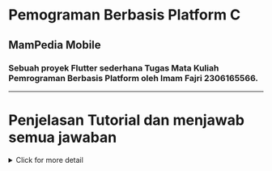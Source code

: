 # Pemograman Berbasis Platform C
## MamPedia Mobile
### Sebuah proyek Flutter sederhana Tugas Mata Kuliah Pemrograman Berbasis Platform oleh **Imam Fajri 2306165566**.
---
# Penjelasan Tutorial dan menjawab semua jawaban

<details>
<summary>Click for more detail</summary>
<br>

# Tugas 7 Elemen Dasar Flutter

<details>
<summary>Click for more detail</summary>
<br>

## Jelaskan apa yang dimaksud dengan stateless widget dan stateful widget, dan jelaskan perbedaan dari keduanya.
- Stateless widget merupakan suatu widget yang dimuat secara statis dimana seluruh konfigurasi yang dimuat didalamnya telah diinisiasikan sejak awal widget tersebut dimuat.

- Stateful Widget adalah widget yang mempunyai sifat dinamis. Widget dapat berubah dengan adanya interaksi user maupun variabel dan nilai yang ditemukan.

Perbedaan dari keduanya adalah setelah proses dari Constructor menuju Build. Constructor adalah tahapan awal yang fungsinya untuk membuat setiap state dengan keadaan yang ingin diterapkan, kemudian Build yang merupakan tahap dimana semua widget dan state dibangun ke UI (User Interface).
Pada stateful widget sebelum masuk ke tahapan Build ada namanya Internal State, tahapan ini merupakan tahap untuk proses penambahan state atau perubahan data. Ketika Internal State disebabkan oleh UI, maka sistem akan melakukan re-render tampilan dari widget awal.

## Sebutkan widget apa saja yang kamu gunakan pada proyek ini dan jelaskan fungsinya.

- `MaterialApp` (melakukan konfigurasi tema yang digunakan dalam aplikasi dan ini menjadi tampilan dasar dalam aplikasi)

- `Scaffold` (Membuat struktur dasar halaman dengan AppBar di atas dan body di tengah)

- `AppBar` (Header aplikasi yang menampilkan judul ("MamPedia"))

- `Padding` (Memberikan jarak di sekitar body halaman untuk tampilan yang lebih rapi)

- `Column` (Menyusun widget di dalamnya secara vertikal)

- `Row` (Menyusun widget di dalamnya secara horizontal, digunakan di dalam Column untuk menampilkan InfoCard dalam baris)

- `InfoCard` (Widget custom yang menampilkan informasi dasar (NPM, Nama, Kelas) menggunakan Card untuk tampilannya)

- `SizedBox` (Digunakan untuk memberikan jarak vertikal antara widget di dalam Column)

- `GridView.count` (Menampilkan daftar item (ItemCard) dalam bentuk grid dengan tiga kolom)

- `ItemCard` (Widget custom yang menampilkan ikon dan teks sesuai dengan item, seperti "Tambah Product" atau "Logout". Memiliki efek interaktif menggunakan InkWell yang menampilkan SnackBar saat diklik)

- `Material` (Digunakan di dalam ItemCard untuk efek bayangan dan warna latar belakang pada InkWell)

- `SnackBar` (Ditampilkan ketika InkWell dalam ItemCard diklik, memberikan pesan singkat)

## Apa fungsi dari setState()? Jelaskan variabel apa saja yang dapat terdampak dengan fungsi tersebut.
setState() berfungsi untuk memberi intruksi kepada flutter bahwa ada terjadinya perubahan pada state kemudian tampilan perlu diperbarui. Variabel yang berdampak dari fungsi tersebut adalah `itemHomepage item` akan berdalam karena jika user menekan salah tiga dari tombol tersebut kemudian flutter akan memperbarui tampilan dan memunculkan SnackBar dan akan memperbarui tampilannya seperti tampilan awal.

## Jelaskan perbedaan antara const dengan final

| No. | Perbedaan                      | `const`                                                                                             | `final`                                                                                                                   |
| --- | -------------------------- | -------------------------------------------------------------------------------------------------------------- | ------------------------------------------------------------------------------------------------------------------------------------ |
| 1   | Waktu Inisialisasi            | Variabel const harus diinisialisasi dengan nilai literal atau nilai yang dihitung saat waktu kompilasi, tidak bisa diinisialisasi dengan nilai yang diperoleh saat runtime.                                     | Variabel final dapat diinisialisasi saat runtime, yang berarti nilai mereka dapat ditentukan oleh hasil dari operasi atau fungsi yang berjalan saat kode dieksekusi.                                                                                      |
| 2   | Memory Allocation     | Jika dua variabel const memiliki nilai yang sama, mereka akan diwakili oleh satu objek di memori (de-duplication).                                                    | Setiap instance variabel final di dalam memori bisa berbeda, dan tidak harus sama walaupun nilainya sama.                                                                                 |
| 3   | Mutability                      | Variabel const harus berisi nilai yang sepenuhnya immutable, termasuk semua anak objeknya (deeply immutable).   | Variabel final bisa berisi koleksi (seperti List, Map, Set) yang isinya bisa berubah, tetapi variabel itu sendiri tidak bisa di-assign dengan objek baru.                                                                     |
| 4   | Class Fields                      | Pengguna dapat menemukan tempat makan halal terdekat dari lokasi pengguna.                                     | Admin dapat menambahkan, mengelola, dan menghapus data lokasi tempat makan halal.                                                    |
| 5   | Food                       | Pengguna dapat menyaring makanan berdasarkan budget                                                            | Admin dapat menambahkan, mengelola, dan menghapus harga   

## Penjelasan implementasi Tugas 7
1. Membuat projek flutter bernama `MamPedia_mobile`
2. Menghapus semua isi dari `class MyHomePage ...`
3. Mengganti warna tema aplikasi menjadi:
```dart
colorScheme: ColorScheme.fromSwatch(
          primarySwatch: Colors.lightGreen,
        )
```
4. Membuat file baru bernama `menu.dart` didalam direktori `lib`
5. Membuat tombol Lihat Daftar Produk, Tambah Produk, dan Logout
```dart
class ItemHomepage {
  final String name;
  final IconData icon;
  ItemHomepage(this.name, this.icon);
}

class MyHomePage extends StatelessWidget {
  final String npm = '23061655'; // NPM
  final String name = 'Imam Fajri'; // Nama
  final String className = 'PBP C'; // Kelas
  final List<ItemHomepage> items = [
    ItemHomepage("Lihat Daftar Produk", Icons.shopping_basket),
    ItemHomepage("Tambah Product", Icons.add),
    ItemHomepage("Logout", Icons.logout),
  ];
  MyHomePage({super.key});

  @override
  Widget build(BuildContext context) {
    return Scaffold(
      // AppBar adalah bagian atas halaman yang menampilkan judul.
      appBar: AppBar(
        // Judul aplikasi "MamPedia" dengan teks putih dan tebal.
        title: const Text(
          'MamPedia',
          style: TextStyle(
            color: Colors.black,
            fontWeight: FontWeight.bold,
          ),
        ),
        // Warna latar belakang AppBar diambil dari skema warna tema aplikasi.
        backgroundColor: Theme.of(context).colorScheme.primary,
      ),
      // Body halaman dengan padding di sekelilingnya.
      body: Padding(
        padding: const EdgeInsets.all(16.0),
        // Menyusun widget secara vertikal dalam sebuah kolom.
        child: Column(
          crossAxisAlignment: CrossAxisAlignment.center,
          children: [
            // Row untuk menampilkan 3 InfoCard secara horizontal.
            Row(
              mainAxisAlignment: MainAxisAlignment.spaceEvenly,
              children: [
                InfoCard(title: 'NPM', content: npm),
                InfoCard(title: 'Name', content: name),
                InfoCard(title: 'Class', content: className),
              ],
            ),

            // Memberikan jarak vertikal 16 unit.
            const SizedBox(height: 16.0),

            // Menempatkan widget berikutnya di tengah halaman.
            Center(
              child: Column(
                // Menyusun teks dan grid item secara vertikal.

                children: [
                  // Menampilkan teks sambutan dengan gaya tebal dan ukuran 18.
                  const Padding(
                    padding: EdgeInsets.only(top: 16.0),
                    child: Text(
                      'Welcome to Mampedia',
                      style: TextStyle(
                        fontWeight: FontWeight.bold,
                        fontSize: 18.0,
                      ),
                    ),
                  ),

                  // Grid untuk menampilkan ItemCard dalam bentuk grid 3 kolom.
                  GridView.count(
                    primary: true,
                    padding: const EdgeInsets.all(20),
                    crossAxisSpacing: 10,
                    mainAxisSpacing: 10,
                    crossAxisCount: 3,
                    // Agar grid menyesuaikan tinggi kontennya.
                    shrinkWrap: true,

                    // Menampilkan ItemCard untuk setiap item dalam list items.
                    children: items.map((ItemHomepage item) {
                      return ItemCard(item);
                    }).toList(),
                  ),
                ],
              ),
            ),
          ],
        ),
      ),
    );
  }
}
```
6. Memunculkan snackbar dengan tulisan
```dart
child: InkWell(
        onTap: () {
          ScaffoldMessenger.of(context)
            ..hideCurrentSnackBar()
            ..showSnackBar(SnackBar(
              content: Text("Kamu telah menekan tombol ${item.name}!"),
            ));
        },
```
</details>
</details>
